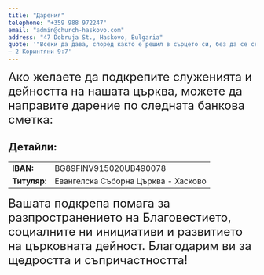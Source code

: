 ```yaml
---
title: "Дарения"
telephone: "+359 988 972247"
email: "admin@church-haskovo.com"
address: "47 Dobruja St., Haskovo, Bulgaria"
quote: '"Всеки да дава, според както е решил в сърцето си, без да се скъпи и не от принуждение; защото Бог обича онзи, който дава на драго сърце."
— 2 Коринтяни 9:7'
---
```


<font size="5">Ако желаете да подкрепите служенията и дейността на нашата църква, можете да направите дарение по следната банкова сметка:</font>

## Детайли:

<table>
  <tr>
    <td><strong>IBAN:</strong></td>
    <td id="iban">BG89FINV915020UB490078</td>
  </tr>
  <tr>
    <td><strong>Титуляр:</strong></td>
    <td>Евангелска Съборна Църква - Хасково</td>
  </tr>
</table>


<font size="5">Вашата подкрепа помага за разпространението на Благовестието, социалните ни инициативи и развитието на църковната дейност. Благодарим ви за щедростта и съпричастността!</font>